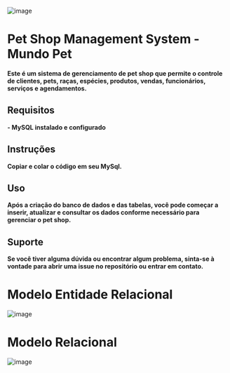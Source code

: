 ![image](https://github.com/user-attachments/assets/43c74023-1700-413e-8d87-a8c0c289c3f5)


# **Pet Shop Management System - Mundo Pet**

**Este é um sistema de gerenciamento de pet shop que permite o controle de clientes, pets, raças, espécies, produtos, vendas, funcionários, serviços e agendamentos.**

## **Requisitos**

**- MySQL instalado e configurado**

## **Instruções**

**Copiar e colar o código em seu MySql.**

## **Uso**

**Após a criação do banco de dados e das tabelas, você pode começar a inserir, atualizar e consultar os dados conforme necessário para gerenciar o pet shop.**

## **Suporte**

**Se você tiver alguma dúvida ou encontrar algum problema, sinta-se à vontade para abrir uma issue no repositório ou entrar em contato.**

# **Modelo Entidade Relacional**
![image](https://github.com/user-attachments/assets/a3893bcd-18b9-4237-a304-b55940eecc3b)

# **Modelo Relacional**
![image](https://github.com/user-attachments/assets/5f4c42db-635b-4aee-8603-51f3a9c30427)


